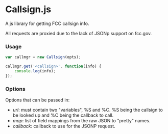 Callsign.js
===========

A js library for getting FCC callsign info.

All requests are proxied due to the lack of JSONp support on fcc.gov.


### Usage ###

``` javascript
var callmgr = new Callsign(opts);

callmgr.get('<callsign>', function(info) {
	console.log(info);
});
```

### Options ###

Options that can be passed in:

* *url*: must contain two "variables", %S and %C. %S being the callsign to
be looked up and %C being the callback to call.
* *map*: list of field mappings from the raw JSON to "pretty" names.
* *callback*: callback to use for the JSONP request.

